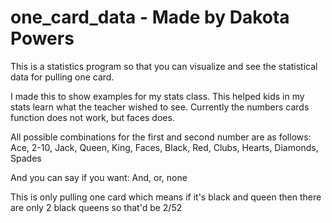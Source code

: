 # one_card_data - Made by Dakota Powers
This is a statistics program so that you can visualize and see the statistical data for pulling one card.

I made this to show examples for my stats class. This helped kids in my stats learn what the teacher wished to see.
Currently the numbers cards function does not work, but faces does.

All possible combinations for the first and second number are as follows:
Ace, 2-10, Jack, Queen, King, Faces, Black, Red, Clubs, Hearts, Diamonds, Spades

And you can say if you want:
And, or, none

This is only pulling one card which means if it's black and queen then there are only 2 black queens so that'd be 2/52
